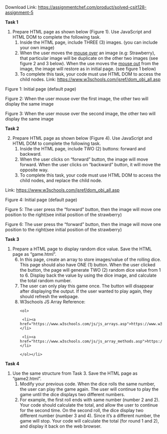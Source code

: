 Download Link: https://assignmentchef.com/product/solved-csit128-assignment-5
<br>



<strong>Task 1</strong>

<ol>

 <li>Prepare HTML page as shown below (Figure 1). Use JavaScript and HTML DOM to complete the following task.

  <ol>

   <li>Inside the HTML page, include THREE (3) images. (you can include your own image)</li>

   <li>When the user moves the <u>mouse over</u> an image (e.g: Strawberry), that particular image will be duplicate on the other two images (see figure 2 and 3 below). When the use moves the <u>mouse out</u> from the image, the image will restore as in initial page. (see figure 1 below)</li>

   <li>To complete this task, your code must use HTML DOM to access the child nodes. Link: <a href="https://www.w3schools.com/jsref/dom_obj_all.asp">https://www.w3schools.com/jsref/dom_obj_all.asp</a></li>

  </ol></li>

</ol>




Figure 1: Initial page (default page)

Figure 2: When the user mouse over the first image, the other two will display the same image

Figure 3: When the user mouse over the second image, the other two will display the same image

<strong>Task 2 </strong>

<ol start="2">

 <li>Prepare HTML page as shown below (Figure 4). Use JavaScript and HTML DOM to complete the following task.

  <ol>

   <li>Inside the HTML page, include TWO (2) buttons: forward and backward.</li>

   <li>When the user clicks on “forward” button, the image will move forward. When the user clicks on “backward” button, it will move the opposite way.</li>

   <li>To complete this task, your code must use HTML DOM to access the child nodes, and replace the child node.</li>

  </ol></li>

</ol>

Link: <a href="https://www.w3schools.com/jsref/dom_obj_all.asp">https://www.w3schools.com/jsref/dom_obj_all.asp</a>




Figure 4: Initial page (default page)

Figure 5: The user press the “forward” button, then the image will move one position to the right(see initial position of the strawberry)

Figure 6: The user press the “forward” button, then the image will move one position to the right(see initial position of the strawberry)

<strong>Task 3 </strong>

<ol>

 <li>Prepare a HTML page to display random dice value. Save the HTML page as “game.html”.

  <ol start="6">

   <li>In this page, create an array to store images/value of the rolling dice. This page should also have ONE (1) button. When the user clicked the button, the page will generate TWO (2) random dice value from 1 to 6. Display back the value by using the dice image, and calculate the total random number.</li>

   <li>The user can only play this game once. The button will disappear after displaying the output. If the user wanted to play again, they should refresh the webpage.</li>

   <li>W3schools JS Array Reference:

    <ol>

     <li><a href="https://www.w3schools.com/js/js_arrays.asp">https://www.w3schools.com/js/js_arrays.asp</a></li>

     <li><a href="https://www.w3schools.com/js/js_array_methods.asp">https://www.w3schools.com/js/js_array_methods.asp</a></li>

    </ol></li>

  </ol></li>

</ol>

<strong>Task 4 </strong>

<ol>

 <li>Use the same structure from Task 3. Save the HTML page as “game2.html”.

  <ol>

   <li>Modify your previous code. When the dice rolls the same number, the user can play the game again. The user will continue to play the game until the dice displays two different numbers.</li>

   <li>For example, the first roll ends with same number (number 2 and 2). Your code should calculate the total, and allow the user to continue for the second time. On the second roll, the dice display two different number (number 3 and 4). Since it’s a different number, the game will stop. Your code will calculate the total (for round 1 and 2), and display it back on the web browser.</li>

  </ol></li>

</ol>





